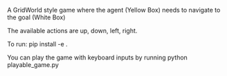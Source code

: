 A GridWorld style game where the agent (Yellow Box) needs to navigate to the goal (White Box)

The available actions are up, down, left, right.

To run: pip install -e .

You can play the game with keyboard inputs by running
python playable_game.py
